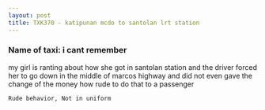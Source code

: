 ```yaml
---
layout: post
title: TXK370 - katipunan mcdo to santolan lrt station
---
```


### Name of taxi: i cant remember 

my girl is ranting about how she got in santolan station and the driver forced her to go down in the middle of marcos highway and did not even gave the change of the money how rude to do that to a passenger

```Rude behavior, Not in uniform```

